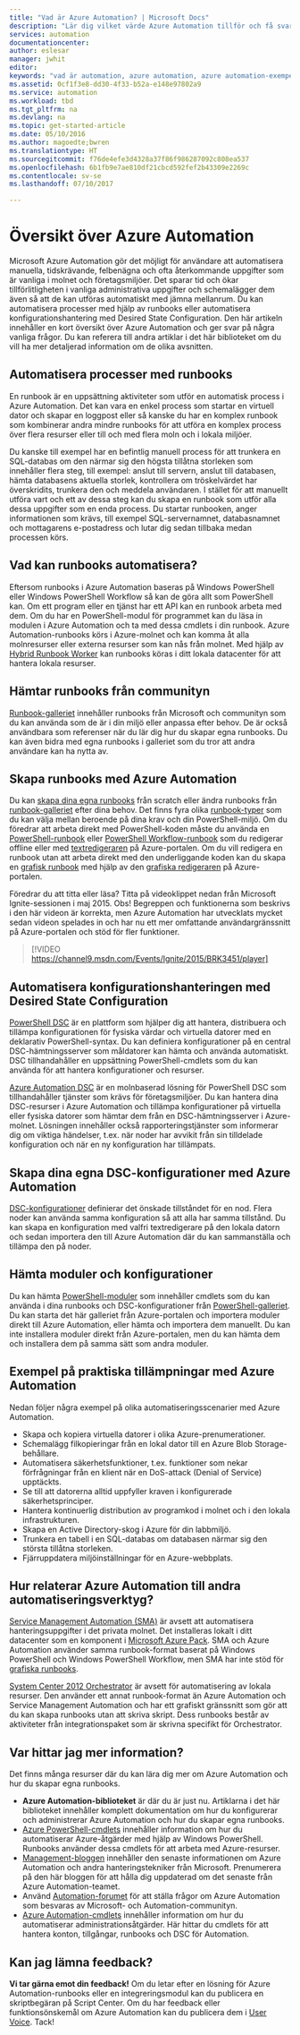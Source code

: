 ```yaml
---
title: "Vad är Azure Automation? | Microsoft Docs"
description: "Lär dig vilket värde Azure Automation tillför och få svar på vanliga frågor så att du snabbt kan komma igång med runbooks och Azure Automation DSC."
services: automation
documentationcenter: 
author: eslesar
manager: jwhit
editor: 
keywords: "vad är automation, azure automation, azure automation-exempel"
ms.assetid: 0cf1f3e8-dd30-4f33-b52a-e148e97802a9
ms.service: automation
ms.workload: tbd
ms.tgt_pltfrm: na
ms.devlang: na
ms.topic: get-started-article
ms.date: 05/10/2016
ms.author: magoedte;bwren
ms.translationtype: HT
ms.sourcegitcommit: f76de4efe3d4328a37f86f986287092c808ea537
ms.openlocfilehash: 6b1fb9e7ae810df21cbcd592fef2b43309e2269c
ms.contentlocale: sv-se
ms.lasthandoff: 07/10/2017

---
```

# <a name="azure-automation-overview"></a>Översikt över Azure Automation
Microsoft Azure Automation gör det möjligt för användare att automatisera manuella, tidskrävande, felbenägna och ofta återkommande uppgifter som är vanliga i molnet och företagsmiljöer. Det sparar tid och ökar tillförlitligheten i vanliga administrativa uppgifter och schemalägger dem även så att de kan utföras automatiskt med jämna mellanrum. Du kan automatisera processer med hjälp av runbooks eller automatisera konfigurationshantering med Desired State Configuration. Den här artikeln innehåller en kort översikt över Azure Automation och ger svar på några vanliga frågor. Du kan referera till andra artiklar i det här biblioteket om du vill ha mer detaljerad information om de olika avsnitten.

## <a name="automating-processes-with-runbooks"></a>Automatisera processer med runbooks
En runbook är en uppsättning aktiviteter som utför en automatisk process i Azure Automation. Det kan vara en enkel process som startar en virtuell dator och skapar en loggpost eller så kanske du har en komplex runbook som kombinerar andra mindre runbooks för att utföra en komplex process över flera resurser eller till och med flera moln och i lokala miljöer.  

Du kanske till exempel har en befintlig manuell process för att trunkera en SQL-databas om den närmar sig den högsta tillåtna storleken som innehåller flera steg, till exempel: anslut till servern, anslut till databasen, hämta databasens aktuella storlek, kontrollera om tröskelvärdet har överskridits, trunkera den och meddela användaren. I stället för att manuellt utföra vart och ett av dessa steg kan du skapa en runbook som utför alla dessa uppgifter som en enda process. Du startar runbooken, anger informationen som krävs, till exempel SQL-servernamnet, databasnamnet och mottagarens e-postadress och lutar dig sedan tillbaka medan processen körs. 

## <a name="what-can-runbooks-automate"></a>Vad kan runbooks automatisera?
Eftersom runbooks i Azure Automation baseras på Windows PowerShell eller Windows PowerShell Workflow så kan de göra allt som PowerShell kan. Om ett program eller en tjänst har ett API kan en runbook arbeta med dem. Om du har en PowerShell-modul för programmet kan du läsa in modulen i Azure Automation och ta med dessa cmdlets i din runbook. Azure Automation-runbooks körs i Azure-molnet och kan komma åt alla molnresurser eller externa resurser som kan nås från molnet. Med hjälp av [Hybrid Runbook Worker](automation-hybrid-runbook-worker.md) kan runbooks köras i ditt lokala datacenter för att hantera lokala resurser. 

## <a name="getting-runbooks-from-the-community"></a>Hämtar runbooks från communityn
[Runbook-galleriet](automation-runbook-gallery.md#runbooks-in-runbook-gallery) innehåller runbooks från Microsoft och communityn som du kan använda som de är i din miljö eller anpassa efter behov. De är också användbara som referenser när du lär dig hur du skapar egna runbooks. Du kan även bidra med egna runbooks i galleriet som du tror att andra användare kan ha nytta av. 

## <a name="creating-runbooks-with-azure-automation"></a>Skapa runbooks med Azure Automation
Du kan [skapa dina egna runbooks](automation-creating-importing-runbook.md) från scratch eller ändra runbooks från [runbook-galleriet](http://msdn.microsoft.com/library/azure/dn781422.aspx) efter dina behov. Det finns fyra olika [runbook-typer](automation-runbook-types.md) som du kan välja mellan beroende på dina krav och din PowerShell-miljö. Om du föredrar att arbeta direkt med PowerShell-koden måste du använda en [PowerShell-runbook](automation-runbook-types.md#powershell-runbooks) eller [PowerShell Workflow-runbook](automation-runbook-types.md#powershell-workflow-runbooks) som du redigerar offline eller med [textredigeraren](http://msdn.microsoft.com/library/azure/dn879137.aspx) på Azure-portalen. Om du vill redigera en runbook utan att arbeta direkt med den underliggande koden kan du skapa en [grafisk runbook](automation-runbook-types.md#graphical-runbooks) med hjälp av den [grafiska redigeraren](automation-graphical-authoring-intro.md) på Azure-portalen. 

Föredrar du att titta eller läsa? Titta på videoklippet nedan från Microsoft Ignite-sessionen i maj 2015. Obs! Begreppen och funktionerna som beskrivs i den här videon är korrekta, men Azure Automation har utvecklats mycket sedan videon spelades in och har nu ett mer omfattande användargränssnitt på Azure-portalen och stöd för fler funktioner.

> [!VIDEO https://channel9.msdn.com/Events/Ignite/2015/BRK3451/player]
> 
> 

## <a name="automating-configuration-management-with-desired-state-configuration"></a>Automatisera konfigurationshanteringen med Desired State Configuration
[PowerShell DSC](https://technet.microsoft.com/library/dn249912.aspx) är en plattform som hjälper dig att hantera, distribuera och tillämpa konfigurationen för fysiska värdar och virtuella datorer med en deklarativ PowerShell-syntax. Du kan definiera konfigurationer på en central DSC-hämtningsserver som måldatorer kan hämta och använda automatiskt. DSC tillhandahåller en uppsättning PowerShell-cmdlets som du kan använda för att hantera konfigurationer och resurser.  

[Azure Automation DSC](automation-dsc-overview.md) är en molnbaserad lösning för PowerShell DSC som tillhandahåller tjänster som krävs för företagsmiljöer.  Du kan hantera dina DSC-resurser i Azure Automation och tillämpa konfigurationer på virtuella eller fysiska datorer som hämtar dem från en DSC-hämtningsserver i Azure-molnet.  Lösningen innehåller också rapporteringstjänster som informerar dig om viktiga händelser, t.ex. när noder har avvikit från sin tilldelade konfiguration och när en ny konfiguration har tillämpats. 

## <a name="creating-your-own-dsc-configurations-with-azure-automation"></a>Skapa dina egna DSC-konfigurationer med Azure Automation
[DSC-konfigurationer](automation-dsc-overview.md) definierar det önskade tillståndet för en nod.  Flera noder kan använda samma konfiguration så att alla har samma tillstånd.  Du kan skapa en konfiguration med valfri textredigerare på den lokala datorn och sedan importera den till Azure Automation där du kan sammanställa och tillämpa den på noder.

## <a name="getting-modules-and-configurations"></a>Hämta moduler och konfigurationer
Du kan hämta [PowerShell-moduler](automation-runbook-gallery.md#modules-in-powershell-gallery) som innehåller cmdlets som du kan använda i dina runbooks och DSC-konfigurationer från [PowerShell-galleriet](http://www.powershellgallery.com/). Du kan starta det här galleriet från Azure-portalen och importera moduler direkt till Azure Automation, eller hämta och importera dem manuellt. Du kan inte installera moduler direkt från Azure-portalen, men du kan hämta dem och installera dem på samma sätt som andra moduler. 

## <a name="example-practical-applications-of-azure-automation"></a>Exempel på praktiska tillämpningar med Azure Automation
Nedan följer några exempel på olika automatiseringsscenarier med Azure Automation. 

* Skapa och kopiera virtuella datorer i olika Azure-prenumerationer. 
* Schemalägg filkopieringar från en lokal dator till en Azure Blob Storage-behållare. 
* Automatisera säkerhetsfunktioner, t.ex. funktioner som nekar förfrågningar från en klient när en DoS-attack (Denial of Service) upptäckts. 
* Se till att datorerna alltid uppfyller kraven i konfigurerade säkerhetsprinciper.
* Hantera kontinuerlig distribution av programkod i molnet och i den lokala infrastrukturen. 
* Skapa en Active Directory-skog i Azure för din labbmiljö. 
* Trunkera en tabell i en SQL-databas om databasen närmar sig den största tillåtna storleken. 
* Fjärruppdatera miljöinställningar för en Azure-webbplats. 

## <a name="how-does-azure-automation-relate-to-other-automation-tools"></a>Hur relaterar Azure Automation till andra automatiseringsverktyg?
[Service Management Automation (SMA)](http://technet.microsoft.com/library/dn469260.aspx) är avsett att automatisera hanteringsuppgifter i det privata molnet. Det installeras lokalt i ditt datacenter som en komponent i [Microsoft Azure Pack](https://www.microsoft.com/en-us/server-cloud/). SMA och Azure Automation använder samma runbook-format baserat på Windows PowerShell och Windows PowerShell Workflow, men SMA har inte stöd för [grafiska runbooks](automation-graphical-authoring-intro.md).  

[System Center 2012 Orchestrator](http://technet.microsoft.com/library/hh237242.aspx) är avsett för automatisering av lokala resurser. Den använder ett annat runbook-format än Azure Automation och Service Management Automation och har ett grafiskt gränssnitt som gör att du kan skapa runbooks utan att skriva skript. Dess runbooks består av aktiviteter från integrationspaket som är skrivna specifikt för Orchestrator. 

## <a name="where-can-i-get-more-information"></a>Var hittar jag mer information?
Det finns många resurser där du kan lära dig mer om Azure Automation och hur du skapar egna runbooks. 

* **Azure Automation-biblioteket** är där du är just nu. Artiklarna i det här biblioteket innehåller komplett dokumentation om hur du konfigurerar och administrerar Azure Automation och hur du skapar egna runbooks. 
* [Azure PowerShell-cmdlets](http://msdn.microsoft.com/library/jj156055.aspx) innehåller information om hur du automatiserar Azure-åtgärder med hjälp av Windows PowerShell. Runbooks använder dessa cmdlets för att arbeta med Azure-resurser. 
* [Management-bloggen](https://azure.microsoft.com/blog/tag/azure-automation/) innehåller den senaste informationen om Azure Automation och andra hanteringstekniker från Microsoft. Prenumerera på den här bloggen för att hålla dig uppdaterad om det senaste från Azure Automation-teamet. 
* Använd [Automation-forumet](http://go.microsoft.com/fwlink/p/?LinkId=390561) för att ställa frågor om Azure Automation som besvaras av Microsoft- och Automation-communityn. 
* [Azure Automation-cmdlets](https://msdn.microsoft.com/library/mt244122.aspx) innehåller information om hur du automatiserar administrationsåtgärder. Här hittar du cmdlets för att hantera konton, tillgångar, runbooks och DSC för Automation.

## <a name="can-i-provide-feedback"></a>Kan jag lämna feedback?
**Vi tar gärna emot din feedback!** Om du letar efter en lösning för Azure Automation-runbooks eller en integreringsmodul kan du publicera en skriptbegäran på Script Center. Om du har feedback eller funktionsönskemål om Azure Automation kan du publicera dem i [User Voice](http://feedback.windowsazure.com/forums/34192--general-feedback). Tack! 


